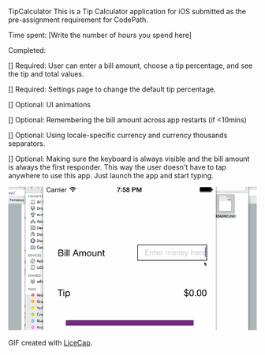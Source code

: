 TipCalculator
This is a Tip Calculator application for iOS submitted as the pre-assignment requirement for CodePath.

Time spent: [Write the number of hours you spend here]

Completed:

[] Required: User can enter a bill amount, choose a tip percentage, and see the tip and total values.

[] Required: Settings page to change the default tip percentage.

[] Optional: UI animations

[] Optional: Remembering the bill amount across app restarts (if <10mins)

[] Optional: Using locale-specific currency and currency thousands separators.

[] Optional: Making sure the keyboard is always visible and the bill amount is always the first responder. This way the user doesn't have to tap anywhere to use this app. Just launch the app and start typing.


![Video Walkthrough](https://github.com/hoanle/tipcaculator/blob/master/Untitled.gif)

GIF created with [LiceCap](http://www.cockos.com/licecap/).

